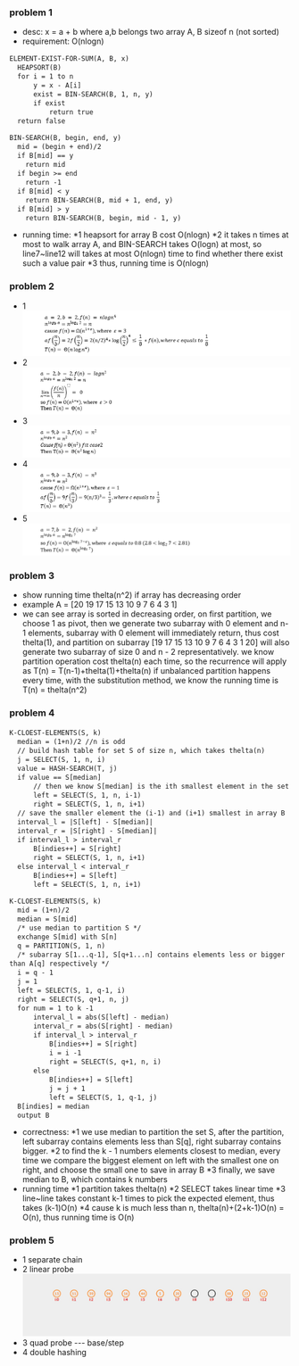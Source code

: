 ### problem 1
+ desc: x = a + b where a,b belongs two array A, B sizeof n (not sorted)
+ requirement: O(nlogn)
```
ELEMENT-EXIST-FOR-SUM(A, B, x)
  HEAPSORT(B)
  for i = 1 to n
      y = x - A[i]
      exist = BIN-SEARCH(B, 1, n, y)
      if exist
          return true
  return false
```
```
BIN-SEARCH(B, begin, end, y)
  mid = (begin + end)/2
  if B[mid] == y
    return mid
  if begin >= end
    return -1
  if B[mid] < y
    return BIN-SEARCH(B, mid + 1, end, y)
  if B[mid] > y
    return BIN-SEARCH(B, begin, mid - 1, y)
```
+ running time:
*1 heapsort for array B cost O(nlogn)
*2 it takes n times at most to walk array A, and BIN-SEARCH takes O(logn) at most, so line7~line12 will takes at most O(nlogn) time to find whether there exist such a value pair
*3 thus, running time is O(nlogn)

### problem 2

* 1![](image/recurrence1.png)
* 2![](image/recurrence2.png)
* 3![](image/recurrence3.png)
* 4![](image/recurrence4.png)
* 5![](image/recurrence5.png)
### problem 3
+ show running time thelta(n^2) if array has decreasing order
+ example A = [20 19 17 15 13 10 9 7 6 4 3 1]
+ we can see array is sorted in decreasing order, on first partition, we choose 1 as pivot, then we generate two subarray with 0 element and n-1 elements, subarray with 0 element will immediately return, thus cost
thelta(1), and partition on subarray [19 17 15 13 10 9 7 6 4 3 1 20] will also generate two subarray of size 0 and n - 2 representatively. we know partition operation cost thelta(n) each time, so the recurrence will apply as T(n) = T(n-1)+thelta(1)+thelta(n) if unbalanced partition happens every time, with the substitution method, we know the running time is T(n) = thelta(n^2)

### problem 4
```
K-CLOEST-ELEMENTS(S, k)
  median = (1+n)/2 //n is odd
  // build hash table for set S of size n, which takes thelta(n)
  j = SELECT(S, 1, n, i)
  value = HASH-SEARCH(T, j)
  if value == S[median]
      // then we know S[median] is the ith smallest element in the set
      left = SELECT(S, 1, n, i-1)
      right = SELECT(S, 1, n, i+1)
  // save the smaller element the (i-1) and (i+1) smallest in array B
  interval_l = |S[left] - S[median]|
  interval_r = |S[right] - S[median]|
  if interval_l > interval_r
      B[indies++] = S[right]
      right = SELECT(S, 1, n, i+1)
  else interval_l < interval_r
      B[indies++] = S[left]
      left = SELECT(S, 1, n, i+1)
```
```
K-CLOEST-ELEMENTS(S, k)
  mid = (1+n)/2
  median = S[mid]
  /* use median to partition S */
  exchange S[mid] with S[n]
  q = PARTITION(S, 1, n)
  /* subarray S[1...q-1], S[q+1...n] contains elements less or bigger than A[q] respectively */
  i = q - 1
  j = 1
  left = SELECT(S, 1, q-1, i)
  right = SELECT(S, q+1, n, j)
  for num = 1 to k -1
      interval_l = abs(S[left] - median)
      interval_r = abs(S[right] - median)
      if interval_l > interval_r
          B[indies++] = S[right]
          i = i -1
          right = SELECT(S, q+1, n, i)
      else
          B[indies++] = S[left]
          j = j + 1
          left = SELECT(S, 1, q-1, j)
  B[indies] = median
  output B
```
+ correctness:
*1 we use median to partition the set S, after the partition, left subarray contains elements less
than S[q], right subarray contains bigger.
*2 to find the k - 1 numbers elements closest to median, every time we compare the biggest element
on left with the smallest one on right, and choose the small one to save in array B
*3 finally, we save median to B, which contains k numbers  
+ running time
*1 partition takes thelta(n)
*2 SELECT takes linear time
*3 line~line takes constant k-1 times to pick the expected element, thus takes (k-1)O(n)
*4 cause k is much less than n, thelta(n)+(2+k-1)O(n) = O(n), thus running time is O(n)

### problem 5
+ 1 separate chain
+ 2 linear probe
![](image/hash_linearprobing.jpg)
+ 3 quad probe --- base/step
+ 4 double hashing
